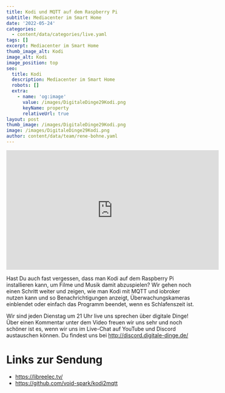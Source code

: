 ```yaml
---
title: Kodi und MQTT auf dem Raspberry Pi 
subtitle: Mediacenter im Smart Home
date: '2022-05-24'
categories:
  - content/data/categories/live.yaml
tags: []
excerpt: Mediacenter im Smart Home
thumb_image_alt: Kodi
image_alt: Kodi
image_position: top
seo:
  title: Kodi
  description: Mediacenter im Smart Home
  robots: []
  extra:
    - name: 'og:image'
      value: /images/DigitaleDinge29Kodi.png
      keyName: property
      relativeUrl: true
layout: post
thumb_image: /images/DigitaleDinge29Kodi.png
image: /images/DigitaleDinge29Kodi.png
author: content/data/team/rene-bohne.yaml
---
```

<iframe width="560" height="315"
src="https://www.youtube-nocookie.com/embed/O_KvHNpl5q8?modestbranding=1"
frameborder="0" allow="accelerometer; autoplay; encrypted-media;
gyroscope; picture-in-picture" allowfullscreen>\\\</iframe>

Hast Du auch fast vergessen, dass man Kodi auf dem Raspberry Pi installieren kann, um Filme und Musik damit abzuspielen? Wir gehen noch einen Schritt weiter und zeigen, wie man Kodi mit MQTT und iobroker nutzen kann und so Benachrichtigungen anzeigt, Überwachungskameras einblendet oder einfach das Programm beendet, wenn es Schlafenszeit ist.

Wir sind jeden Dienstag um 21 Uhr live uns sprechen über digitale Dinge! Über einen Kommentar unter dem Video freuen wir uns sehr und noch schöner ist es, wenn wir uns im Live-Chat auf YouTube und Discord austauschen können. Du findest uns bei http://discord.digitale-dinge.de/

# Links zur Sendung

* https://libreelec.tv/
* https://github.com/void-spark/kodi2mqtt